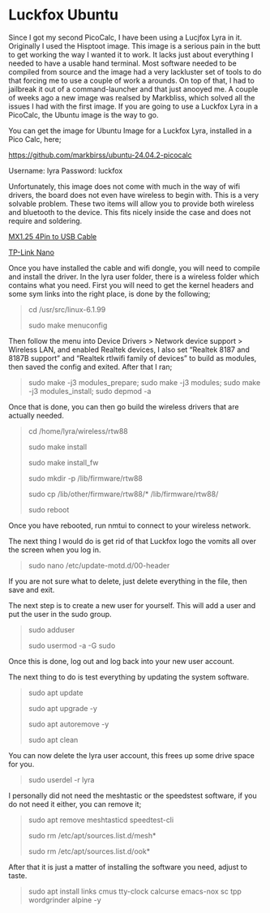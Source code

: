 # Luckfox Ubuntu

Since I got my second PicoCalc, I have been using a Lucjfox Lyra in it. Originally I used the Hisptoot image. This image is a serious pain in the butt to get working the way I wanted it to work. It lacks just about everything I needed to have a usable hand terminal. Most software needed to be compiled from source and the image had a very lackluster set of tools to do that forcing me to use a couple of work a arounds. On top of that, I had to jailbreak it out of a command-launcher and that just anooyed me. A couple of weeks ago a new image was realsed by Markbliss, which solved all the issues I had with the first image. If you are going to use a Luckfox Lyra in a PicoCalc, the Ubuntu image is the way to go.

You can get the image for Ubuntu Image for a Luckfox Lyra, installed in a Pico Calc, here;

https://github.com/markbirss/ubuntu-24.04.2-picocalc

Username: lyra Password: luckfox

Unfortunately, this image does not come with much in the way of wifi drivers, the board does not even have wireless to begin with. This is a very solvable problem. These two items will allow you to provide both wireless and bluetooth to the device. This fits nicely inside the case and does not require and soldering.

[MX1.25 4Pin to USB Cable](https://www.amazon.com/dp/B0DRD5792W?ref=ppx_yo2ov_dt_b_fed_asin_title)

[TP-Link Nano](https://www.amazon.com/dp/B0BJ7XJ27X?ref=ppx_yo2ov_dt_b_fed_asin_title&th=1)

Once you have installed the cable and wifi dongle, you will need to compile and install the driver. In the lyra user folder, there is a wireless folder which contains what you need. First you will need to get the kernel headers and some sym links into the right place, is done by the following;

> cd /usr/src/linux-6.1.99
>
> sudo make menuconfig

Then follow the menu into Device Drivers > Network device support > Wireless LAN, and enabled Realtek devices, I also set “Realtek 8187 and 8187B support” and “Realtek rtlwifi family of devices” to build as modules, then saved the config and exited. After that I ran;

> sudo make -j3 modules_prepare; sudo make -j3 modules; sudo make -j3 modules_install; sudo depmod -a

Once that is done, you can then go build the wireless drivers that are actually needed.

> cd /home/lyra/wireless/rtw88
>
> sudo make install
>
> sudo make install_fw
>
> sudo mkdir -p /lib/firmware/rtw88
>
> sudo  cp /lib/other/firmware/rtw88/* /lib/firmware/rtw88/
>
> sudo reboot

Once you have rebooted, run nmtui to connect to your wireless network.

The next thing I would do is get rid of that Luckfox logo the vomits all over the screen when you log in.

> sudo nano /etc/update-motd.d/00-header

If you are not sure what to delete, just delete everything in the file, then save and exit.

The next step is to create a new user for yourself. This will add a user and put the user in the sudo group.

> sudo adduser <username>
>
> sudo usermod -a -G sudo <username>

Once this is done, log out and log back into your new user account.

The next thing to do is test everything by updating the system software.

> sudo apt update
>
> sudo apt upgrade -y
>
> sudo apt autoremove -y
>
> sudo apt clean

You can now delete the lyra user account, this frees up some drive space for you.

> sudo userdel -r lyra

I personally did not need the meshtastic or the speedstest software, if you do not need it either, you can remove it;

> sudo apt remove meshtasticd speedtest-cli
>
> sudo rm /etc/apt/sources.list.d/mesh*
>
> sudo rm /etc/apt/sources.list.d/ook*

After that it is just a matter of installing the software you need, adjust to taste.

> sudo apt install links cmus tty-clock calcurse emacs-nox sc tpp wordgrinder alpine -y


